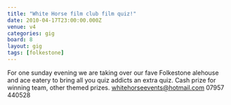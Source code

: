 ```yaml
---
title: "White Horse film club film quiz!"
date: 2010-04-17T23:00:00.000Z
venue: v4
categories: gig
board: 8
layout: gig
tags: [folkestone]
---
```

For one sunday evening we are taking over our fave Folkestone alehouse and ace eatery to bring all you quiz addicts an extra quiz. 
Cash prize for winning team, other themed prizes.
whitehorseevents@hotmail.com 07957 440528